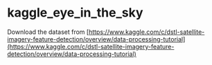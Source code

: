 # kaggle_eye_in_the_sky


Download the dataset from 
[https://www.kaggle.com/c/dstl-satellite-imagery-feature-detection/overview/data-processing-tutorial](https://www.kaggle.com/c/dstl-satellite-imagery-feature-detection/overview/data-processing-tutorial)